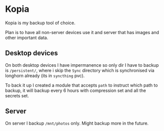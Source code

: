 # Kopia

Kopia is my backup tool of choice.

Plan is to have all non-server devices use it and server that has images and other important data.

## Desktop devices

On both desktop devices I have impermanence so only dir I have to backup is `/persistent/`, where i skip the `Sync` directory which is synchronised via longhorn already (its in `syncthing` pvc).

To back it up I created a module that accepts `path` to instruct which path to backup, it will backup every 6 hours with compression set and all the secrets set.

## Server

On server I backup `/mnt/photos` only. Might backup more in the future.

